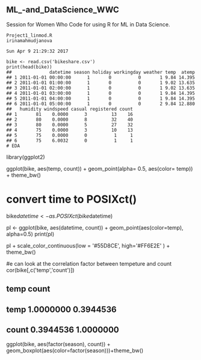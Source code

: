 ## ML_-and_DataScience_WWC
Session for Women Who Code for using R for ML in Data Science.
    
    Project1_linmod.R
    irinamahmudjanova

    Sun Apr 9 21:29:32 2017

    bike <- read.csv('bikeshare.csv')
    print(head(bike))
    ##              datetime season holiday workingday weather temp  atemp
    ## 1 2011-01-01 00:00:00      1       0          0       1 9.84 14.395
    ## 2 2011-01-01 01:00:00      1       0          0       1 9.02 13.635
    ## 3 2011-01-01 02:00:00      1       0          0       1 9.02 13.635
    ## 4 2011-01-01 03:00:00      1       0          0       1 9.84 14.395
    ## 5 2011-01-01 04:00:00      1       0          0       1 9.84 14.395
    ## 6 2011-01-01 05:00:00      1       0          0       2 9.84 12.880
    ##   humidity windspeed casual registered count
    ## 1       81    0.0000      3         13    16
    ## 2       80    0.0000      8         32    40
    ## 3       80    0.0000      5         27    32
    ## 4       75    0.0000      3         10    13
    ## 5       75    0.0000      0          1     1
    ## 6       75    6.0032      0          1     1
    # EDA

library(ggplot2)

ggplot(bike, aes(temp, count)) + geom_point(alpha= 0.5, aes(color= temp)) + theme_bw()


# convert time to POSIXct()
bike$datetime <- as.POSIXct(bike$datetime)

pl <- ggplot(bike, aes(datetime, count)) + geom_point(aes(color=temp), alpha=0.5)
print(pl)


pl + scale_color_continuous(low = '#55D8CE', high='#FF6E2E' ) + theme_bw()


#e can look at the correlation factor between tempeture and count
cor(bike[,c('temp','count')])
##            temp     count
## temp  1.0000000 0.3944536
## count 0.3944536 1.0000000
ggplot(bike, aes(factor(season), count)) + geom_boxplot(aes(color=factor(season)))+theme_bw()
